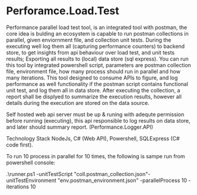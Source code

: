 # Perforamce.Load.Test
Performance parallel load test tool, is an integrated tool with postman, the core idea is bulding an ecosystem is capable to run postman collections in parallel, given enviornment file, and collection unit tests. 
During the executing well log them all (capturing performance counters) to backend store, to get insights from api behaviour over load test, and unit tests results; Exporting all results to (local) data store (sql express). You can run this tool by integrated powershell script, parameters are postman collection file, environment file, how many process should run in parallel and how many iterations. 
This tool designed to consume APIs to figure, and log performance as well functionality if the postman script contains functional unit test, and log them all in data store. After executing the collection, a report shall be displyed to summarize the execution results, however all details during the execution are stored on the data source.

Self hosted web api server must be up & runing with adequte permission before running (executing), this api responsible to log results on data store, and later should summary report. (Performance.Logger.API)

Technology Stack
NodeJs, C# (Web API), Powershell, SQLExpress (C# code first).

To run 10 process in parallel for 10 times, the following is sampe run from powershell console:

.\runner.ps1 -unitTestScript "coll.postman_collection.json"-unitTestEnvironment "env.postman_environment.json" -parallelProcess 10 -iterations 10

